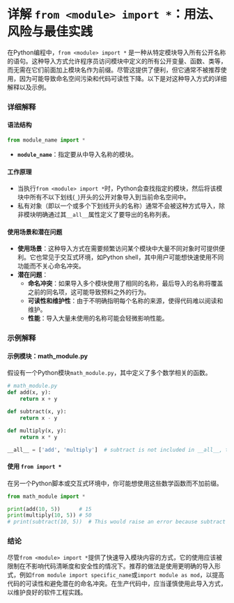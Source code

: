 # 详解 `from <module> import *`：用法、风险与最佳实践

在Python编程中，`from <module> import *` 是一种从特定模块导入所有公开名称的语句。这种导入方式允许程序员访问模块中定义的所有公开变量、函数、类等，而无需在它们前面加上模块名作为前缀。尽管这提供了便利，但它通常不被推荐使用，因为可能导致命名空间污染和代码可读性下降。以下是对这种导入方式的详细解释以及示例。

### 详细解释

#### 语法结构
```python
from module_name import *
```
- **`module_name`**：指定要从中导入名称的模块。

#### 工作原理
- 当执行`from <module> import *`时，Python会查找指定的模块，然后将该模块中所有不以下划线(`_`)开头的公开对象导入到当前命名空间中。
- 私有对象（即以一个或多个下划线开头的名称）通常不会被这种方式导入，除非模块明确通过其`__all__`属性定义了要导出的名称列表。

#### 使用场景和潜在问题
- **使用场景**：这种导入方式在需要频繁访问某个模块中大量不同对象时可提供便利。它也常见于交互式环境，如Python shell，其中用户可能想快速使用不同功能而不关心命名冲突。
- **潜在问题**：
  - **命名冲突**：如果导入多个模块使用了相同的名称，最后导入的名称将覆盖之前的同名项，这可能导致预料之外的行为。
  - **可读性和维护性**：由于不明确指明每个名称的来源，使得代码难以阅读和维护。
  - **性能**：导入大量未使用的名称可能会轻微影响性能。

### 示例解释

#### 示例模块：math_module.py
假设有一个Python模块`math_module.py`，其中定义了多个数学相关的函数。
```python
# math_module.py
def add(x, y):
    return x + y

def subtract(x, y):
    return x - y

def multiply(x, y):
    return x * y

__all__ = ['add', 'multiply']  # subtract is not included in __all__, thus will not be imported by from-import-*
```

#### 使用 `from import *`
在另一个Python脚本或交互式环境中，你可能想使用这些数学函数而不加前缀。
```python
from math_module import *

print(add(10, 5))      # 15
print(multiply(10, 5)) # 50
# print(subtract(10, 5))  # This would raise an error because subtract is not imported due to its absence in __all__
```

### 结论
尽管`from <module> import *`提供了快速导入模块内容的方式，它的使用应该被限制在不影响代码清晰度和安全性的情况下。推荐的做法是使用更明确的导入形式，例如`from module import specific_name`或`import module as mod`，以提高代码的可读性和避免潜在的命名冲突。在生产代码中，应当谨慎使用此导入方式，以维护良好的软件工程实践。